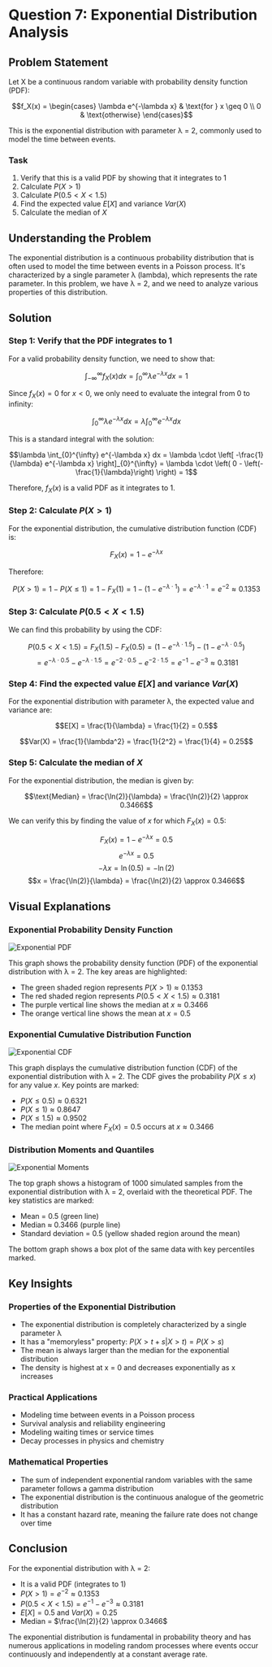 # Question 7: Exponential Distribution Analysis

## Problem Statement
Let X be a continuous random variable with probability density function (PDF):

$$f_X(x) = \begin{cases} 
\lambda e^{-\lambda x} & \text{for } x \geq 0 \\
0 & \text{otherwise}
\end{cases}$$

This is the exponential distribution with parameter λ = 2, commonly used to model the time between events.

### Task
1. Verify that this is a valid PDF by showing that it integrates to 1
2. Calculate $P(X > 1)$
3. Calculate $P(0.5 < X < 1.5)$
4. Find the expected value $E[X]$ and variance $Var(X)$
5. Calculate the median of $X$

## Understanding the Problem
The exponential distribution is a continuous probability distribution that is often used to model the time between events in a Poisson process. It's characterized by a single parameter λ (lambda), which represents the rate parameter. In this problem, we have λ = 2, and we need to analyze various properties of this distribution.

## Solution

### Step 1: Verify that the PDF integrates to 1
For a valid probability density function, we need to show that:

$$\int_{-\infty}^{\infty} f_X(x) dx = \int_{0}^{\infty} \lambda e^{-\lambda x} dx = 1$$

Since $f_X(x) = 0$ for $x < 0$, we only need to evaluate the integral from 0 to infinity:

$$\int_{0}^{\infty} \lambda e^{-\lambda x} dx = \lambda \int_{0}^{\infty} e^{-\lambda x} dx$$

This is a standard integral with the solution:

$$\lambda \int_{0}^{\infty} e^{-\lambda x} dx = \lambda \cdot \left[ -\frac{1}{\lambda} e^{-\lambda x} \right]_{0}^{\infty} = \lambda \cdot \left( 0 - \left(-\frac{1}{\lambda}\right) \right) = 1$$

Therefore, $f_X(x)$ is a valid PDF as it integrates to 1.

### Step 2: Calculate $P(X > 1)$
For the exponential distribution, the cumulative distribution function (CDF) is:

$$F_X(x) = 1 - e^{-\lambda x}$$

Therefore:

$$P(X > 1) = 1 - P(X \leq 1) = 1 - F_X(1) = 1 - (1 - e^{-\lambda \cdot 1}) = e^{-\lambda \cdot 1} = e^{-2} \approx 0.1353$$

### Step 3: Calculate $P(0.5 < X < 1.5)$
We can find this probability by using the CDF:

$$P(0.5 < X < 1.5) = F_X(1.5) - F_X(0.5) = (1 - e^{-\lambda \cdot 1.5}) - (1 - e^{-\lambda \cdot 0.5})$$
$$= e^{-\lambda \cdot 0.5} - e^{-\lambda \cdot 1.5} = e^{-2 \cdot 0.5} - e^{-2 \cdot 1.5} = e^{-1} - e^{-3} \approx 0.3181$$

### Step 4: Find the expected value $E[X]$ and variance $Var(X)$
For the exponential distribution with parameter λ, the expected value and variance are:

$$E[X] = \frac{1}{\lambda} = \frac{1}{2} = 0.5$$

$$Var(X) = \frac{1}{\lambda^2} = \frac{1}{2^2} = \frac{1}{4} = 0.25$$

### Step 5: Calculate the median of $X$
For the exponential distribution, the median is given by:

$$\text{Median} = \frac{\ln(2)}{\lambda} = \frac{\ln(2)}{2} \approx 0.3466$$

We can verify this by finding the value of $x$ for which $F_X(x) = 0.5$:

$$F_X(x) = 1 - e^{-\lambda x} = 0.5$$
$$e^{-\lambda x} = 0.5$$
$$-\lambda x = \ln(0.5) = -\ln(2)$$
$$x = \frac{\ln(2)}{\lambda} = \frac{\ln(2)}{2} \approx 0.3466$$

## Visual Explanations

### Exponential Probability Density Function
![Exponential PDF](../Images/L2_1_Quiz_7/exponential_pdf.png)

This graph shows the probability density function (PDF) of the exponential distribution with λ = 2. The key areas are highlighted:
- The green shaded region represents $P(X > 1) \approx 0.1353$
- The red shaded region represents $P(0.5 < X < 1.5) \approx 0.3181$
- The purple vertical line shows the median at $x \approx 0.3466$
- The orange vertical line shows the mean at $x = 0.5$

### Exponential Cumulative Distribution Function
![Exponential CDF](../Images/L2_1_Quiz_7/exponential_cdf.png)

This graph displays the cumulative distribution function (CDF) of the exponential distribution with λ = 2. The CDF gives the probability $P(X \leq x)$ for any value $x$. Key points are marked:
- $P(X \leq 0.5) \approx 0.6321$
- $P(X \leq 1) \approx 0.8647$
- $P(X \leq 1.5) \approx 0.9502$
- The median point where $F_X(x) = 0.5$ occurs at $x \approx 0.3466$

### Distribution Moments and Quantiles
![Exponential Moments](../Images/L2_1_Quiz_7/exponential_moments.png)

The top graph shows a histogram of 1000 simulated samples from the exponential distribution with λ = 2, overlaid with the theoretical PDF. The key statistics are marked:
- Mean = 0.5 (green line)
- Median ≈ 0.3466 (purple line)
- Standard deviation = 0.5 (yellow shaded region around the mean)

The bottom graph shows a box plot of the same data with key percentiles marked.

## Key Insights

### Properties of the Exponential Distribution
- The exponential distribution is completely characterized by a single parameter λ
- It has a "memoryless" property: $P(X > t+s | X > t) = P(X > s)$
- The mean is always larger than the median for the exponential distribution
- The density is highest at x = 0 and decreases exponentially as x increases

### Practical Applications
- Modeling time between events in a Poisson process
- Survival analysis and reliability engineering
- Modeling waiting times or service times
- Decay processes in physics and chemistry

### Mathematical Properties
- The sum of independent exponential random variables with the same parameter follows a gamma distribution
- The exponential distribution is the continuous analogue of the geometric distribution
- It has a constant hazard rate, meaning the failure rate does not change over time

## Conclusion

For the exponential distribution with λ = 2:
- It is a valid PDF (integrates to 1)
- $P(X > 1) = e^{-2} \approx 0.1353$
- $P(0.5 < X < 1.5) = e^{-1} - e^{-3} \approx 0.3181$
- $E[X] = 0.5$ and $Var(X) = 0.25$
- Median = $\frac{\ln(2)}{2} \approx 0.3466$

The exponential distribution is fundamental in probability theory and has numerous applications in modeling random processes where events occur continuously and independently at a constant average rate. 